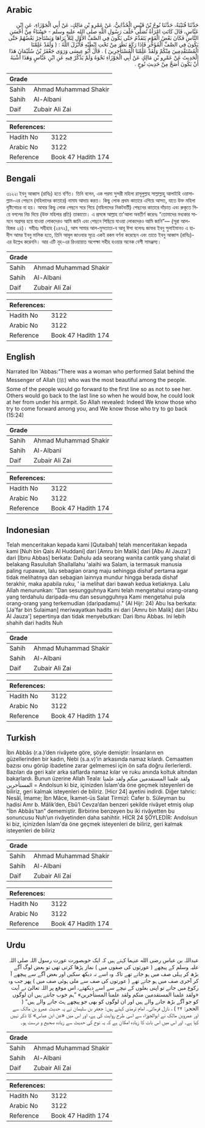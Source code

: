 ## Arabic


<div dir="rtl" lang="ar" style={{fontSize:'larger',backgroundColor:'#f8f9fa',padding:20}}>
حَدَّثَنَا قُتَيْبَةُ، حَدَّثَنَا نُوحُ بْنُ قَيْسٍ الْحُدَّانِيُّ، عَنْ عَمْرِو بْنِ مَالِكٍ، عَنْ أَبِي الْجَوْزَاءِ، عَنِ ابْنِ عَبَّاسٍ، قَالَ كَانَتِ امْرَأَةٌ تُصَلِّي خَلْفَ رَسُولِ اللَّهِ صلى الله عليه وسلم - حَسْنَاءُ مِنْ أَحْسَنِ النَّاسِ فَكَانَ بَعْضُ الْقَوْمِ يَتَقَدَّمُ حَتَّى يَكُونَ فِي الصَّفِّ الأَوَّلِ لِئَلاَّ يَرَاهَا وَيَسْتَأْخِرُ بَعْضُهُمْ حَتَّى يَكُونَ فِي الصَّفِّ الْمُؤَخَّرِ فَإِذَا رَكَعَ نَظَرَ مِنْ تَحْتِ إِبْطَيْهِ فَأَنْزَلَ اللَّهُ ‏:‏ ‏(‏ وَلَقَدْ عَلِمْنَا الْمُسْتَقْدِمِينَ مِنْكُمْ وَلَقَدْ عَلِمْنَا الْمُسْتَأْخِرِينَ ‏)‏ ‏.‏ قَالَ أَبُو عِيسَى وَرَوَى جَعْفَرُ بْنُ سُلَيْمَانَ هَذَا الْحَدِيثَ عَنْ عَمْرِو بْنِ مَالِكٍ عَنْ أَبِي الْجَوْزَاءِ نَحْوَهُ وَلَمْ يَذْكُرْ فِيهِ عَنِ ابْنِ عَبَّاسٍ وَهَذَا أَشْبَهُ أَنْ يَكُونَ أَصَحَّ مِنْ حَدِيثِ نُوحٍ ‏.‏
</div>
<div style={{backgroundColor:'#f8f9fa',padding:20, marginBottom: 10}}><table> <thead> <tr> <th>Grade</th> <th></th> </tr> </thead> <tbody> <tr><td>Sahih</td><td>Ahmad Muhammad Shakir</td></tr><tr><td>Sahih</td><td>Al-Albani</td></tr><tr><td>Daif</td><td>Zubair Ali Zai</td></tr></tbody></table><table> <thead> <tr> <th>References:</th> <th></th> </tr> </thead> <tbody><tr><td>Hadith No</td><td>3122</td></tr><tr><td>Arabic No</td><td>3122</td></tr><tr><td>Reference</td><td>Book 47 Hadith 174</td></tr></tbody></table></div>

## Bengali


<div dir="ltr" lang="bn" style={{fontSize:'larger',backgroundColor:'#f8f9fa',padding:20}}>
৩১২২৷ ইবনু আব্বাস (রাযিঃ) হতে বর্ণিত। তিনি বলেন, এক পরমা সুন্দরী মহিলা রাসূলুল্লাহ সাল্লাল্লাহু আলাইহি ওয়াসাল্লাম-এর পেছনে (মহিলাদের কাতারে) নামায আদায় করত। কিছু লোক প্রথম কাতারে এগিয়ে আসত, যাতে উক্ত মহিলা দৃষ্টিগোচর না হয়। আবার কিছু লোক পেছনে সরে গিয়ে (মহিলাদের নিকটবর্তী) পেছনের কাতারে দাঁড়াত এবং রুকূতে গিয়ে বগলের নিচ দিয়ে (উক্ত মহিলার প্রতি) তাকাতো। এ প্রসঙ্গে আল্লাহ তা'আলা অবতীর্ণ করেনঃ “তোমাদের মধ্যকার সামনে অগ্রসর হয়ে যাওয়া লোকদেরও আমি জানি এবং পেছনে পিছিয়ে যাওয়া লোকদেরও আমি জানি”— (সূরা আল-হিজর ২৪)। সহীহঃ সহীহাহ (২৪৭২), আস সামার আল-মুসতাতা-ব আবূ ঈসা বলেনঃ জাফর ইবনু সুলাইমানও এ হাদীস আমর ইবনু মালিক হতে, তিনি আবূল জাওযার সূত্রে একই রকম বর্ণনা করেছেন এবং তাতে ইবনু আব্বাস (রাযিঃ)-এর উল্লেখ করেননি। আর এটি নূহ-এর রিওয়ায়াত অপেক্ষা সহীহ হওয়ার অনেক বেশী সামঞ্জস্য।
</div>
<div style={{backgroundColor:'#f8f9fa',padding:20, marginBottom: 10}}><table> <thead> <tr> <th>Grade</th> <th></th> </tr> </thead> <tbody> <tr><td>Sahih</td><td>Ahmad Muhammad Shakir</td></tr><tr><td>Sahih</td><td>Al-Albani</td></tr><tr><td>Daif</td><td>Zubair Ali Zai</td></tr></tbody></table><table> <thead> <tr> <th>References:</th> <th></th> </tr> </thead> <tbody><tr><td>Hadith No</td><td>3122</td></tr><tr><td>Arabic No</td><td>3122</td></tr><tr><td>Reference</td><td>Book 47 Hadith 174</td></tr></tbody></table></div>

## English


<div dir="ltr" lang="en" style={{fontSize:'larger',backgroundColor:'#f8f9fa',padding:20}}>
Narrated Ibn 'Abbas:"There was a woman who performed Salat behind the Messenger of Allah (ﷺ) who was the most beautiful among the people. Some of the people would go forward to the first line so as not to see her. Others would go back to the last line so when he would bow, he could look at her from under his armpit. So Allah revealed: Indeed We know those who try to come forward among you, and We know those who try to go back (15:24)
</div>
<div style={{backgroundColor:'#f8f9fa',padding:20, marginBottom: 10}}><table> <thead> <tr> <th>Grade</th> <th></th> </tr> </thead> <tbody> <tr><td>Sahih</td><td>Ahmad Muhammad Shakir</td></tr><tr><td>Sahih</td><td>Al-Albani</td></tr><tr><td>Daif</td><td>Zubair Ali Zai</td></tr></tbody></table><table> <thead> <tr> <th>References:</th> <th></th> </tr> </thead> <tbody><tr><td>Hadith No</td><td>3122</td></tr><tr><td>Arabic No</td><td>3122</td></tr><tr><td>Reference</td><td>Book 47 Hadith 174</td></tr></tbody></table></div>

## Indonesian


<div dir="ltr" lang="id" style={{fontSize:'larger',backgroundColor:'#f8f9fa',padding:20}}>
Telah menceritakan kepada kami [Qutaibah] telah menceritakan kepada kami [Nuh bin Qais Al Huddani] dari [Amru bin Malik] dari [Abu Al Jauza'] dari [Ibnu Abbas] berkata: Dahulu ada seorang wanita cantik yang shalat di belakang Rasulullah Shallallahu 'alaihi wa Salam, ia termasuk manusia paling rupawan, lalu sebagian orang maju sehingga dishaf pertama agar tidak melihatnya dan sebagian lainnya mundur hingga berada dishaf terakhir, maka apabila ruku, ' ia melihat dari bawah kedua ketiaknya. Lalu Allah menurunkan: "Dan sesungguhnya Kami telah mengetahui orang-orang yang terdahulu daripada-mu dan sesungguhnya Kami mengetahui pula orang-orang yang terkemudian (daripadamu)." (Al Hijr: 24) Abu Isa berkata: [Ja'far bin Sulaiman] meriwayatkan hadits ini dari [Amru bin Malik] dari [Abu Al Jauza'] sepertinya dan tidak menyebutkan: Dari Ibnu Abbas. Ini lebih shahih dari hadits Nuh
</div>
<div style={{backgroundColor:'#f8f9fa',padding:20, marginBottom: 10}}><table> <thead> <tr> <th>Grade</th> <th></th> </tr> </thead> <tbody> <tr><td>Sahih</td><td>Ahmad Muhammad Shakir</td></tr><tr><td>Sahih</td><td>Al-Albani</td></tr><tr><td>Daif</td><td>Zubair Ali Zai</td></tr></tbody></table><table> <thead> <tr> <th>References:</th> <th></th> </tr> </thead> <tbody><tr><td>Hadith No</td><td>3122</td></tr><tr><td>Arabic No</td><td>3122</td></tr><tr><td>Reference</td><td>Book 47 Hadith 174</td></tr></tbody></table></div>

## Turkish


<div dir="ltr" lang="tr" style={{fontSize:'larger',backgroundColor:'#f8f9fa',padding:20}}>
İbn Abbâs (r.a.)’den rivâyete göre, şöyle demiştir: İnsanların en güzellerinden bir kadın, Nebi (s.a.v)’in arkasında namaz kılardı. Cemaatten bazısı onu görüp ibadetine zarar gelmemesi için ön safa doğru ilerlerlerdi. Bazıları da geri kalır arka saflarda namaz kılar ve ruku anında koltuk altından bakarlardı. Bunun üzerine Allah Teala: ولقد علمنا المستقدمين منكم ولقد علمنا المستأخرين = Andolsun ki biz, içinizden İslam'da öne geçmek isteyenleri de biliriz, geri kalmak isteyenleri de biliriz. [Hicr 24] ayetini indirdi. Diğer tahric: Nesâî, İmame; İbn Mâce, İkamet-üs Salat Tirmizî: Cafer b. Süleyman bu hadisi Amr b. Mâlik’den, Ebû’l Cevza’dan benzeri şekilde rivâyet etmiş olup “İbn Abbâs’tan” dememiştir. Birbirine benzeyen bu iki rivâyetten bu sonuncusu Nuh’un rivâyetinden daha sahihtir. HİCR 24 ŞÖYLEDİR: Andolsun ki biz, içinizden İslam'da öne geçmek isteyenleri de biliriz, geri kalmak isteyenleri de biliriz
</div>
<div style={{backgroundColor:'#f8f9fa',padding:20, marginBottom: 10}}><table> <thead> <tr> <th>Grade</th> <th></th> </tr> </thead> <tbody> <tr><td>Sahih</td><td>Ahmad Muhammad Shakir</td></tr><tr><td>Sahih</td><td>Al-Albani</td></tr><tr><td>Daif</td><td>Zubair Ali Zai</td></tr></tbody></table><table> <thead> <tr> <th>References:</th> <th></th> </tr> </thead> <tbody><tr><td>Hadith No</td><td>3122</td></tr><tr><td>Arabic No</td><td>3122</td></tr><tr><td>Reference</td><td>Book 47 Hadith 174</td></tr></tbody></table></div>

## Urdu


<div dir="rtl" lang="ur" style={{fontSize:'larger',backgroundColor:'#f8f9fa',padding:20}}>
عبداللہ بن عباس رضی الله عنہما کہتے ہیں کہ ایک خوبصورت عورت رسول اللہ صلی اللہ علیہ وسلم کے پیچھے ( عورتوں کی صفوں میں ) نماز پڑھا کرتی تھی تو بعض لوگ آگے بڑھ کر پہلی صف میں ہو جاتے تھے تاکہ وہ اسے نہ دیکھ سکیں اور بعض آگے سے پیچھے آ کر آخری صف میں ہو جاتے تھے ( عورتوں کی صف سے ملی ہوئی صف میں ) پھر جب وہ رکوع میں جاتے تو اپنی بغلوں کے نیچے سے اسے دیکھتے، اس موقع پر اللہ تعالیٰ نے آیت «ولقد علمنا المستقدمين منكم ولقد علمنا المستأخرين» ”ہم خوب جانتے ہیں ان لوگوں کو جو آگے بڑھ جانے والے ہیں اور ان لوگوں کو بھی جو پیچھے ہٹ جانے والے ہیں“ ( الحجر: ۲۴ ) ، نازل فرمائی۔ امام ترمذی کہتے ہیں: جعفر بن سلیمان نے یہ حدیث عمرو بن مالک سے اور عمروبن مالک نے ابوالجوزاء سے اسی طرح روایت کی ہے، اور اس میں «عن ابن عباس» کا ذکر نہیں کیا ہے۔ اور اس میں اس بات کا زیادہ امکان ہے کہ یہ نوح کی حدیث سے زیادہ صحیح و درست ہو۔
</div>
<div style={{backgroundColor:'#f8f9fa',padding:20, marginBottom: 10}}><table> <thead> <tr> <th>Grade</th> <th></th> </tr> </thead> <tbody> <tr><td>Sahih</td><td>Ahmad Muhammad Shakir</td></tr><tr><td>Sahih</td><td>Al-Albani</td></tr><tr><td>Daif</td><td>Zubair Ali Zai</td></tr></tbody></table><table> <thead> <tr> <th>References:</th> <th></th> </tr> </thead> <tbody><tr><td>Hadith No</td><td>3122</td></tr><tr><td>Arabic No</td><td>3122</td></tr><tr><td>Reference</td><td>Book 47 Hadith 174</td></tr></tbody></table></div>